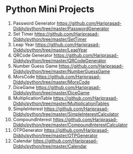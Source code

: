 # Python Mini Projects

1. Password Generator https://github.com/Hariprasad-Diddy/python/tree/master/PasswordGenerator
2. Set Timer https://github.com/Hariprasad-Diddy/python/tree/master/SetTimer
3. Leap Year https://github.com/Hariprasad-Diddy/python/tree/master/LeapYear
4. QRCode Generator https://github.com/Hariprasad-Diddy/python/tree/master/QRCodeGenerator
5. Number Guess Game https://github.com/Hariprasad-Diddy/python/tree/master/NumberGuessGame
6. MorsCode https://github.com/Hariprasad-Diddy/python/tree/master/MorsCode
7. DiceGame https://github.com/Hariprasad-Diddy/python/tree/master/DiceGame
8. MultiplicationTable https://github.com/Hariprasad-Diddy/python/tree/master/MultiplicationTables
9. SimpleInterest https://github.com/Hariprasad-Diddy/python/tree/master/SimpleInterestCalculator
10. CompoundInterest https://github.com/Hariprasad-Diddy/python/tree/master/CompoundInterestCalculator
11. OTPGenerator https://github.com/Hariprasad-Diddy/python/tree/master/OTPGenerator
12. Calendar https://github.com/Hariprasad-Diddy/python/tree/master/Calendar
